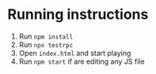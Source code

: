 # Running instructions
1. Run `npm install` 
2. Run `npx testrpc` 
3. Open `index.html` and start playing 
4. Run `npm start` if are editing any JS file
